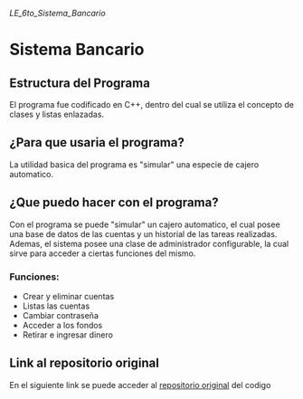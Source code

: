_LE_6to_Sistema_Bancario_

# Sistema Bancario

## Estructura del Programa

El programa fue codificado en C++, dentro del cual se utiliza el concepto de clases y listas enlazadas.

## ¿Para que usaria el programa?

La utilidad basica del programa es "simular" una especie de cajero automatico.

## ¿Que puedo hacer con el programa?
 
Con el programa se puede "simular" un cajero automatico, el cual posee una base de datos de las cuentas y un historial de las tareas realizadas. Ademas, el sistema posee una clase de administrador configurable, la cual sirve para acceder a ciertas funciones del mismo.

### Funciones:
- Crear y eliminar cuentas
- Listas las cuentas
- Cambiar contraseña
- Acceder a los fondos
- Retirar e ingresar dinero

## Link al repositorio original

En el siguiente link se puede acceder al [repositorio original](https://github.com/matimansi/LE_6to_Sistema_Bancario.git) del codigo
